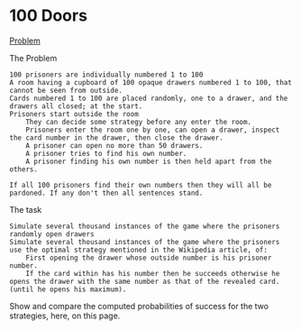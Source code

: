 # 100 Doors

[Problem](https://rosettacode.org/wiki/100_prisoners)

The Problem

    100 prisoners are individually numbered 1 to 100
    A room having a cupboard of 100 opaque drawers numbered 1 to 100, that cannot be seen from outside.
    Cards numbered 1 to 100 are placed randomly, one to a drawer, and the drawers all closed; at the start.
    Prisoners start outside the room
        They can decide some strategy before any enter the room.
        Prisoners enter the room one by one, can open a drawer, inspect the card number in the drawer, then close the drawer.
        A prisoner can open no more than 50 drawers.
        A prisoner tries to find his own number.
        A prisoner finding his own number is then held apart from the others.

    If all 100 prisoners find their own numbers then they will all be pardoned. If any don't then all sentences stand.

The task

    Simulate several thousand instances of the game where the prisoners randomly open drawers
    Simulate several thousand instances of the game where the prisoners use the optimal strategy mentioned in the Wikipedia article, of:
        First opening the drawer whose outside number is his prisoner number.
        If the card within has his number then he succeeds otherwise he opens the drawer with the same number as that of the revealed card. (until he opens his maximum).

Show and compare the computed probabilities of success for the two strategies, here, on this page.